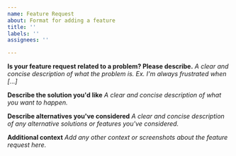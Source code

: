 ```yaml
---
name: Feature Request
about: Format for adding a feature
title: ''
labels: ''
assignees: ''

---
```


**Is your feature request related to a problem? Please describe.**
_A clear and concise description of what the problem is. Ex. I'm always frustrated when [...]_
 
 
**Describe the solution you'd like**
_A clear and concise description of what you want to happen._
 
 
**Describe alternatives you've considered**
_A clear and concise description of any alternative solutions or features you've considered._
 
 
**Additional context**
_Add any other context or screenshots about the feature request here._
